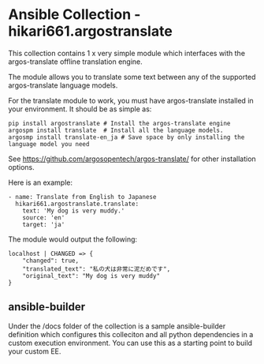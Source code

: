 # Ansible Collection - hikari661.argostranslate

This collection contains 1 x very simple module which interfaces with the argos-translate offline translation engine. 

The module allows you to translate some text between any of the supported argos-translate language models.

For the translate module to work, you must have argos-translate installed in your environment. It should be as simple as:

```
pip install argostranslate # Install the argos-translate engine
argospm install translate  # Install all the language models.
argosmp install translate-en_ja # Save space by only installing the language model you need
```

See https://github.com/argosopentech/argos-translate/ for other installation options.   

Here is an example:

```
- name: Translate from English to Japanese
  hikari661.argostranslate.translate:
    text: 'My dog is very muddy.'
    source: 'en'
    target: 'ja'
```

The module would output the following:

```
localhost | CHANGED => {
    "changed": true,
    "translated_text": "私の犬は非常に泥だめです",
    "original_text": "My dog is very muddy"
}
```

## ansible-builder

Under the /docs folder of the collection is a sample ansible-builder definition which configures this colleciton and all python dependencies in a custom execution environment. You can use this as a starting point to build your custom EE.

